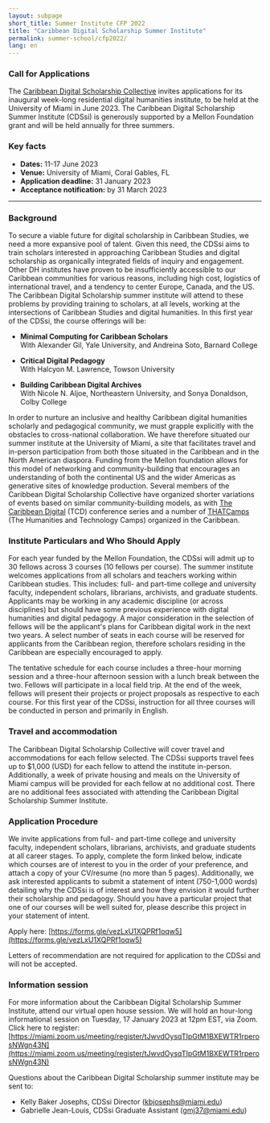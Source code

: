 ```yaml
---
layout: subpage
short_title: Summer Institute CFP 2022
title: "Caribbean Digital Scholarship Summer Institute"
permalink: summer-school/cfp2022/
lang: en
---
```


### Call for Applications

The [Caribbean Digital Scholarship
Collective](https://cdscollective.org/) invites
applications for its inaugural week-long residential digital humanities
institute, to be held at the University of Miami in June 2023. The
Caribbean Digital Scholarship Summer Institute (CDSsi) is generously
supported by a Mellon Foundation grant and will be held annually for
three summers.

### Key facts

- **Dates:** 11-17 June 2023
- **Venue:** University of Miami, Coral Gables, FL
- **Application deadline:** 31 January 2023
- **Acceptance notification:** by 31 March 2023

---

### Background

To secure a viable future for digital scholarship in Caribbean Studies,
we need a more expansive pool of talent. Given this need, the CDSsi aims
to train scholars interested in approaching Caribbean Studies and
digital scholarship as organically integrated fields of inquiry and
engagement. Other DH institutes have proven to be insufficiently
accessible to our Caribbean communities for various reasons, including
high cost, logistics of international travel, and a tendency to center
Europe, Canada, and the US. The Caribbean Digital Scholarship summer
institute will attend to these problems by providing training to
scholars, at all levels, working at the intersections of Caribbean
Studies and digital humanities. In this first year of the CDSsi, the
course offerings will be:

- **Minimal Computing for Caribbean Scholars**   
With Alexander Gil, Yale University, and Andreina Soto, Barnard College

- **Critical Digital Pedagogy**   
With Halcyon M. Lawrence, Towson University

- **Building Caribbean Digital Archives**   
With Nicole N. Aljoe, Northeastern University, and Sonya Donaldson, Colby College

In order to nurture an inclusive and healthy Caribbean digital
humanities scholarly and pedagogical community, we must grapple
explicitly with the obstacles to cross-national collaboration. We have
therefore situated our summer institute at the University of Miami, a
site that facilitates travel and in-person participation from both those
situated in the Caribbean and in the North American diaspora. Funding
from the Mellon foundation allows for this model of networking and
community-building that encourages an understanding of both the
continental US and the wider Americas as generative sites of knowledge
production. Several members of the Caribbean Digital Scholarship
Collective have organized shorter variations of events based on similar
community-building models, as with [The Caribbean Digital](http://caribbeandigitalnyc.net/) (TCD) conference
series and a number of [THATCamps](https://thatcamp.org/)
(The Humanities and Technology Camps) organized in the Caribbean.

### Institute Particulars and Who Should Apply

For each year funded by the Mellon Foundation, the CDSsi will admit up
to 30 fellows across 3 courses (10 fellows per course). The summer
institute welcomes applications from all scholars and teachers working
within Caribbean studies. This includes: full- and part-time college and
university faculty, independent scholars, librarians, archivists, and
graduate students. Applicants may be working in any academic discipline
(or across disciplines) but should have some previous experience with
digital humanities and digital pedagogy. A major consideration in the
selection of fellows will be the applicant\'s plans for Caribbean
digital work in the next two years. A select number of seats in each
course will be reserved for applicants from the Caribbean region,
therefore scholars residing in the Caribbean are especially encouraged
to apply.

The tentative schedule for each course includes a three-hour morning
session and a three-hour afternoon session with a lunch break between
the two. Fellows will participate in a local field trip. At the end of
the week, fellows will present their projects or project proposals as
respective to each course. For this first year of the CDSsi, instruction
for all three courses will be conducted in person and primarily in
English.

### Travel and accommodation

The Caribbean Digital Scholarship Collective will cover travel and
accommodations for each fellow selected. The CDSsi supports travel fees
up to \$1,000 (USD) for each fellow to attend the institute in-person.
Additionally, a week of private housing and meals on the University of
Miami campus will be provided for each fellow at no additional cost.
There are no additional fees associated with attending the Caribbean
Digital Scholarship Summer Institute.

### Application Procedure

We invite applications from full- and part-time college and university
faculty, independent scholars, librarians, archivists, and graduate
students at all career stages. To apply, complete the form linked below,
indicate which courses are of interest to you in the order of your
preference, and attach a copy of your CV/resume (no more than 5 pages).
Additionally, we ask interested applicants to submit a statement of
intent (750-1,000 words) detailing why the CDSsi is of interest and how
they envision it would further their scholarship and pedagogy. Should
you have a particular project that one of our courses will be well
suited for, please describe this project in your statement of intent.

Apply here:
[https://forms.gle/vezLxU1XQPRf1oqw5](https://forms.gle/vezLxU1XQPRf1oqw5)

Letters of recommendation are not required for application to the CDSsi
and will not be accepted.

### Information session

For more information about the Caribbean Digital Scholarship Summer
Institute, attend our virtual open house session. We will hold an
hour-long informational session on Tuesday, 17 January 2023 at 12pm EST,
via Zoom. Click here to register:
[https://miami.zoom.us/meeting/register/tJwvdOysqTIpGtM1BXEWTR1rperosNWgn43N](https://miami.zoom.us/meeting/register/tJwvdOysqTIpGtM1BXEWTR1rperosNWgn43N)

Questions about the Caribbean Digital Scholarship summer institute may
be sent to:

- Kelly Baker Josephs, CDSsi Director (kbjosephs@miami.edu)
- Gabrielle Jean-Louis, CDSsi Graduate Assistant (gmj37@miami.edu)

